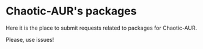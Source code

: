 # Chaotic-AUR's packages

Here it is the place to submit requests related to packages for Chaotic-AUR.

Please, use issues!
